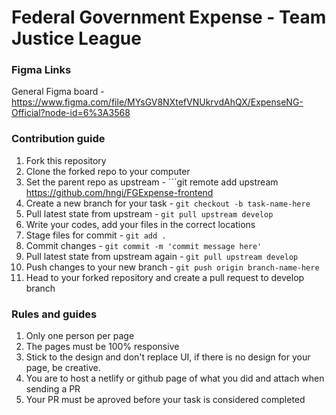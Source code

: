 # Federal Government Expense - Team Justice League

### Figma Links

General Figma board -https://www.figma.com/file/MYsGV8NXtefVNUkrvdAhQX/ExpenseNG-Official?node-id=6%3A3568


### Contribution guide

1. Fork this repository
2. Clone the forked repo to your computer
3. Set the parent repo as upstream - ```git remote add upstream https://github.com/hngi/FGExpense-frontend
4. Create a new branch for your task - ```git checkout -b task-name-here```
5. Pull latest state from upstream - ```git pull upstream develop```
6. Write your codes, add your files in the correct locations
7. Stage files for commit - ```git add .```
8. Commit changes - ```git commit -m 'commit message here'```
9. Pull latest state from upstream again - ```git pull upstream develop```
10. Push changes to your new branch - ```git push origin branch-name-here```
11. Head to your forked repository and create a pull request to develop branch 

### Rules and guides

1. Only one person per page
2. The pages must be 100% responsive
3. Stick to the design and don't replace UI, if there is no design for your page, be creative.
4. You are to host a netlify or github page of what you did and attach when sending a PR
5. Your PR must be aproved before your task is considered completed
